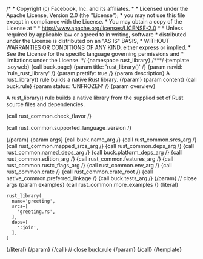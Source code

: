 /\* \* Copyright (c) Facebook, Inc. and its affiliates. \* \* Licensed
under the Apache License, Version 2.0 (the \"License\"); \* you may not
use this file except in compliance with the License. \* You may obtain a
copy of the License at \* \* http://www.apache.org/licenses/LICENSE-2.0
\* \* Unless required by applicable law or agreed to in writing,
software \* distributed under the License is distributed on an \"AS IS\"
BASIS, \* WITHOUT WARRANTIES OR CONDITIONS OF ANY KIND, either express
or implied. \* See the License for the specific language governing
permissions and \* limitations under the License. \*/ {namespace
rust_library} /\*\*\*/ {template .soyweb} {call buck.page} {param title:
\'rust_library()\' /} {param navid: \'rule_rust_library\' /} {param
prettify: true /} {param description} A rust_library() rule builds a
native Rust library. {/param} {param content} {call buck.rule} {param
status: \'UNFROZEN\' /} {param overview}

A rust_library() rule builds a native library from the supplied set of
Rust source files and dependencies.

{call rust_common.check_flavor /}

{call rust_common.supported_language_version /}

{/param} {param args} {call buck.name_arg /} {call rust_common.srcs_arg
/} {call rust_common.mapped_srcs_arg /} {call rust_common.deps_arg /}
{call rust_common.named_deps_arg /} {call buck.platform_deps_arg /}
{call rust_common.edition_arg /} {call rust_common.features_arg /} {call
rust_common.rustc_flags_arg /} {call rust_common.env_arg /} {call
rust_common.crate /} {call rust_common.crate_root /} {call
native_common.preferred_linkage /} {call buck.tests_arg /} {/param} //
close args {param examples} {call rust_common.more_examples /} {literal}

``` {.prettyprint .lang-py}
rust_library(
  name='greeting',
  srcs=[
    'greeting.rs',
  ],
  deps=[
    ':join',
  ],
)
```

{/literal} {/param} {/call} // close buck.rule {/param} {/call}
{/template}
